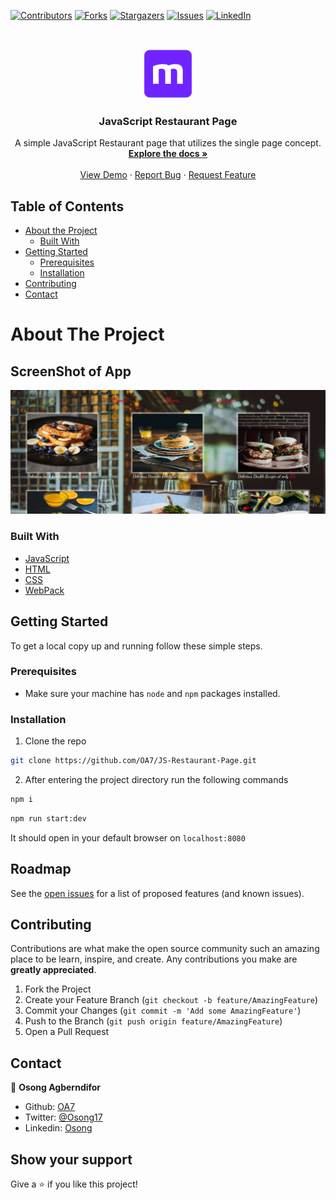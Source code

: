 [![Contributors][contributors-shield]][contributors-url]
[![Forks][forks-shield]][forks-url]
[![Stargazers][stars-shield]][stars-url]
[![Issues][issues-shield]][issues-url]
[![LinkedIn][linkedin-shield]][linkedin-url]



<!-- PROJECT LOGO -->
<br />
<p align="center">
  <a href="https://github.com/OA7/JS-Restaurant-Page">
    <img src="./img-readme/mLogo.png" alt="Logo" width="80" height="80">
  </a>

  <h3 align="center">JavaScript Restaurant Page</h3>

  <p align="center">
    A simple JavaScript Restaurant page that utilizes the single page concept.
    <br />
    <a href="https://github.com/OA7/JS-Restaurant-Page"><strong>Explore the docs »</strong></a>
    <br />
    <br />
    <a href="https://oa7.github.io/JS-Restaurant-Page">View Demo</a>
    ·
    <a href="https://github.com/OA7/JS-Restaurant-Page/issues">Report Bug</a>
    ·
    <a href="https://github.com/OA7/JS-Restaurant-Page/issues">Request Feature</a>
  </p>
</p>



<!-- TABLE OF CONTENTS -->
## Table of Contents

* [About the Project](#about-the-project)
  * [Built With](#built-with)
* [Getting Started](#getting-started)
  * [Prerequisites](#prerequisites)
  * [Installation](#installation)
* [Contributing](#contributing)
* [Contact](#contact)



<!-- ABOUT THE PROJECT -->
# About The Project

## ScreenShot of App
[![Product Name Screen Shot][product-screenshot]]()


### Built With

* [JavaScript](https://en.wikipedia.org/wiki/JavaScript)
* [HTML](https://en.wikipedia.org/wiki/HTML)
* [CSS](https://en.wikipedia.org/wiki/Cascading_Style_Sheets)
* [WebPack](https://webpack.js.org/)



<!-- GETTING STARTED -->
## Getting Started

To get a local copy up and running follow these simple steps.

### Prerequisites
- Make sure your machine has `node` and `npm` packages installed.

### Installation
 
1. Clone the repo
```sh
git clone https://github.com/OA7/JS-Restaurant-Page.git
```
2. After entering the project directory run the following commands
```sh
npm i
```
```sh
npm run start:dev
```
It should open in your default browser on `localhost:8080`

<!-- ROADMAP -->
## Roadmap

See the [open issues](https://github.com/OA7/JS-Restaurant-Page/issues) for a list of proposed features (and known issues).



<!-- CONTRIBUTING -->
## Contributing

Contributions are what make the open source community such an amazing place to be learn, inspire, and create. Any contributions you make are **greatly appreciated**.

1. Fork the Project
2. Create your Feature Branch (`git checkout -b feature/AmazingFeature`)
3. Commit your Changes (`git commit -m 'Add some AmazingFeature'`)
4. Push to the Branch (`git push origin feature/AmazingFeature`)
5. Open a Pull Request


<!-- CONTACT -->
## Contact

👤 **Osong Agberndifor**

- Github: [OA7](https://github.com/OA7)
- Twitter: [@Osong17](https://twitter.com/Osong17)
- Linkedin: [Osong](https://linkedin.com/osong-agberndifor)


<!-- ACKNOWLEDGEMENTS -->
## Show your support

Give a ⭐️ if you like this project!




<!-- MARKDOWN LINKS & IMAGES -->
<!-- https://www.markdownguide.org/basic-syntax/#reference-style-links -->
[contributors-shield]: https://img.shields.io/github/contributors/OA7/JS-Restaurant-Page.svg?style=flat-square
[contributors-url]: https://github.com/OA7/JS-Restaurant-Page/graphs/contributors
[forks-shield]: https://img.shields.io/github/forks/OA7/JS-Restaurant-Page.svg?style=flat-square
[forks-url]: https://github.com/OA7/JS-Restaurant-Page/network/members
[stars-shield]: https://img.shields.io/github/stars/OA7/JS-Restaurant-Page.svg?style=flat-square
[stars-url]: https://github.com/OA7/JS-Restaurant-Page/stargazers
[issues-shield]: https://img.shields.io/github/issues/OA7/JS-Restaurant-Page.svg?style=flat-square
[issues-url]: https://github.com/OA7/JS-Restaurant-Page/issues
[linkedin-shield]: https://img.shields.io/badge/-LinkedIn-black.svg?style=flat-square&logo=linkedin&colorB=555
[linkedin-url]: https://linkedin.com/osong-agberndifor
[product-screenshot]: img-readme/screen.png
